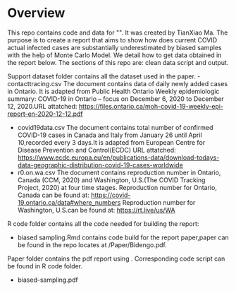 # Overview
This repo contains code and data for "". It was created by TianXiao Ma. The purpose is to create a report that aims to show how does current COVID actual infected cases are substantially underestimated by biased samples with the help of Monte Carlo Model. 
We detail how to get data obtained in the report below. The sections of this repo are:  clean data script and output.

Support dataset folder contains all the dataset used in the paper.
-contacttracing.csv 
The document contains data of daily newly added cases in Ontario. It is adapted from Public Health Ontario Weekly epidemiologic summary: COVID-19 in Ontario – focus on December 6, 2020 to December 12, 2020.URL attatched: https://files.ontario.ca/moh-covid-19-weekly-epi-report-en-2020-12-12.pdf
- covid19data.csv
The document contains total number of confirmed COVID-19 cases in Canada and Italy from January 26 until April 10,recorded every 3 days.It is adapted from European Centre for Disease Prevention and Control(ECDC) URL attatched: https://www.ecdc.europa.eu/en/publications-data/download-todays-data-geographic-distribution-covid-19-cases-worldwide 
- r0.on.wa.csv
The document contains reproduction number in Ontario, Canada (CCM, 2020) and Washington, U.S.(The COVID Tracking Project, 2020) at four time stages. 
Reproduction number for Ontario, Canada can be found at: https://covid-19.ontario.ca/data#where_numbers
Reproduction number for Washington, U.S.can be found at: https://rt.live/us/WA

R code folder contains all the code needed for building the report:
- biased sampling.Rmd contains code build for the report paper,paper can be found in the repo locates at /Paper/Bidengo.pdf.

Paper folder contains the pdf report using . Corresponding code script can be found in R code folder. 

- biased-sampling.pdf
